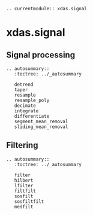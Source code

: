 ```{eval-rst}
.. currentmodule:: xdas.signal
```

# xdas.signal

## Signal processing

```{eval-rst}
.. autosummary::
   :toctree: ../_autosummary

   detrend
   taper
   resample
   resample_poly
   decimate
   integrate
   differentiate
   segment_mean_removal
   sliding_mean_removal
```

## Filtering

```{eval-rst}
.. autosummary::
   :toctree: ../_autosummary

   filter
   hilbert
   lfilter
   filtfilt
   sosfilt
   sosfiltfilt
   medfilt
```